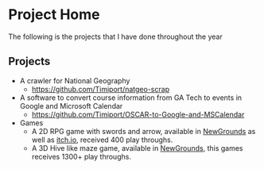 # Project Home

The following is the projects that I have done throughout the year

## Projects
* A crawler for National Geography
  * https://github.com/Timiport/natgeo-scrap
* A software to convert course information from GA Tech to events in Google and Microsoft Calendar
  * https://github.com/Timiport/OSCAR-to-Google-and-MSCalendar
* Games
  * A 2D RPG game with swords and arrow, available in [NewGrounds](https://www.newgrounds.com/portal/view/802277?updated=1624822174) as well as [itch.io](https://agoodperson.itch.io/hanstale), received 400 play throughs.
  * A 3D Hive like maze game, available in [NewGrounds](https://www.newgrounds.com/portal/view/761523), this games receives 1300+ play throughs.
